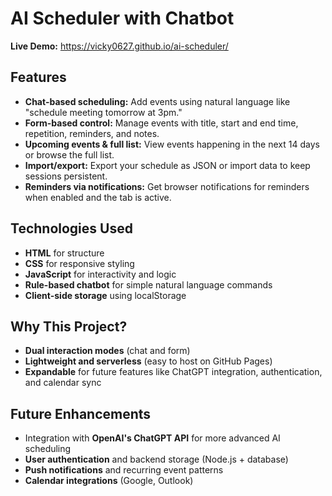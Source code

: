 # AI Scheduler with Chatbot

**Live Demo:** <https://vicky0627.github.io/ai-scheduler/>

## Features

-   **Chat-based scheduling:** Add events using natural language like "schedule meeting tomorrow at 3pm."
-   **Form-based control:** Manage events with title, start and end time, repetition, reminders, and notes.
-   **Upcoming events & full list:** View events happening in the next 14 days or browse the full list.
-   **Import/export:** Export your schedule as JSON or import data to keep sessions persistent.
-   **Reminders via notifications:** Get browser notifications for reminders when enabled and the tab is active.

## Technologies Used

-   **HTML** for structure
-   **CSS** for responsive styling
-   **JavaScript** for interactivity and logic
-   **Rule-based chatbot** for simple natural language commands
-   **Client-side storage** using localStorage

## Why This Project?

-   **Dual interaction modes** (chat and form)
-   **Lightweight and serverless** (easy to host on GitHub Pages)
-   **Expandable** for future features like ChatGPT integration, authentication, and calendar sync

## Future Enhancements

-   Integration with **OpenAI's ChatGPT API** for more advanced AI scheduling
-   **User authentication** and backend storage (Node.js + database)
-   **Push notifications** and recurring event patterns
-   **Calendar integrations** (Google, Outlook)
